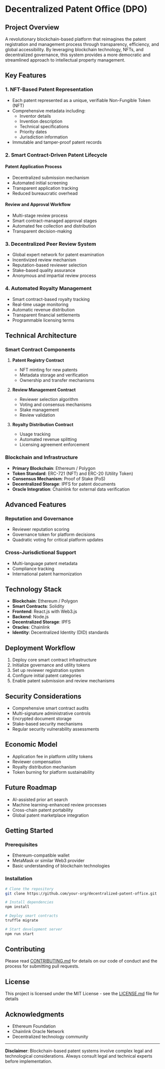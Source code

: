 # Decentralized Patent Office (DPO)

## Project Overview

A revolutionary blockchain-based platform that reimagines the patent registration and management process through transparency, efficiency, and global accessibility. By leveraging blockchain technology, NFTs, and decentralized governance, this system provides a more democratic and streamlined approach to intellectual property management.

## Key Features

### 1. NFT-Based Patent Representation
- Each patent represented as a unique, verifiable Non-Fungible Token (NFT)
- Comprehensive metadata including:
    - Inventor details
    - Invention description
    - Technical specifications
    - Priority dates
    - Jurisdiction information
- Immutable and tamper-proof patent records

### 2. Smart Contract-Driven Patent Lifecycle

#### Patent Application Process
- Decentralized submission mechanism
- Automated initial screening
- Transparent application tracking
- Reduced bureaucratic overhead

#### Review and Approval Workflow
- Multi-stage review process
- Smart contract-managed approval stages
- Automated fee collection and distribution
- Transparent decision-making

### 3. Decentralized Peer Review System
- Global expert network for patent examination
- Incentivized review mechanism
- Reputation-based reviewer selection
- Stake-based quality assurance
- Anonymous and impartial review process

### 4. Automated Royalty Management
- Smart contract-based royalty tracking
- Real-time usage monitoring
- Automatic revenue distribution
- Transparent financial settlements
- Programmable licensing terms

## Technical Architecture

### Smart Contract Components
1. **Patent Registry Contract**
    - NFT minting for new patents
    - Metadata storage and verification
    - Ownership and transfer mechanisms

2. **Review Management Contract**
    - Reviewer selection algorithm
    - Voting and consensus mechanisms
    - Stake management
    - Review validation

3. **Royalty Distribution Contract**
    - Usage tracking
    - Automated revenue splitting
    - Licensing agreement enforcement

### Blockchain and Infrastructure
- **Primary Blockchain**: Ethereum / Polygon
- **Token Standard**: ERC-721 (NFT) and ERC-20 (Utility Token)
- **Consensus Mechanism**: Proof of Stake (PoS)
- **Decentralized Storage**: IPFS for patent documents
- **Oracle Integration**: Chainlink for external data verification

## Advanced Features

### Reputation and Governance
- Reviewer reputation scoring
- Governance token for platform decisions
- Quadratic voting for critical platform updates

### Cross-Jurisdictional Support
- Multi-language patent metadata
- Compliance tracking
- International patent harmonization

## Technology Stack

- **Blockchain**: Ethereum / Polygon
- **Smart Contracts**: Solidity
- **Frontend**: React.js with Web3.js
- **Backend**: Node.js
- **Decentralized Storage**: IPFS
- **Oracles**: Chainlink
- **Identity**: Decentralized Identity (DID) standards

## Deployment Workflow

1. Deploy core smart contract infrastructure
2. Initialize governance and utility tokens
3. Set up reviewer registration system
4. Configure initial patent categories
5. Enable patent submission and review mechanisms

## Security Considerations
- Comprehensive smart contract audits
- Multi-signature administrative controls
- Encrypted document storage
- Stake-based security mechanisms
- Regular security vulnerability assessments

## Economic Model
- Application fee in platform utility tokens
- Reviewer compensation
- Royalty distribution mechanism
- Token burning for platform sustainability

## Future Roadmap
- AI-assisted prior art search
- Machine learning-enhanced review processes
- Cross-chain patent portability
- Global patent marketplace integration

## Getting Started

### Prerequisites
- Ethereum-compatible wallet
- MetaMask or similar Web3 provider
- Basic understanding of blockchain technologies

### Installation
```bash
# Clone the repository
git clone https://github.com/your-org/decentralized-patent-office.git

# Install dependencies
npm install

# Deploy smart contracts
truffle migrate

# Start development server
npm run start
```

## Contributing
Please read [CONTRIBUTING.md](CONTRIBUTING.md) for details on our code of conduct and the process for submitting pull requests.

## License
This project is licensed under the MIT License - see the [LICENSE.md](LICENSE.md) file for details

## Acknowledgments
- Ethereum Foundation
- Chainlink Oracle Network
- Decentralized technology community

---

**Disclaimer**: Blockchain-based patent systems involve complex legal and technological considerations. Always consult legal and technical experts before implementation.
